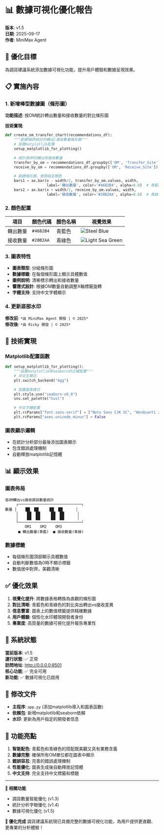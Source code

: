 # 📊 數據可視化優化報告

**版本**: v1.5  
**日期**: 2025-09-17  
**作者**: MiniMax Agent

## 🎯 優化目標

為調貨建議系統添加數據可視化功能，提升用戶體驗和數據呈現效果。

## 📋 實施內容

### 1. 新增棒型數據圖（條形圖）

**功能描述**: 按OM統計轉出數量和接收數量的對比條形圖

**技術實現**:
```python
def create_om_transfer_chart(recommendations_df):
    """創建按OM統計的轉出/接收數量條形圖"""
    # 設置matplotlib配置
    setup_matplotlib_for_plotting()
    
    # 統計各OM的轉出和接收數量
    transfer_by_om = recommendations_df.groupby(['OM', 'Transfer_Site'])['Transfer_Qty'].sum().groupby('OM').sum()
    receive_by_om = recommendations_df.groupby(['OM', 'Receive_Site'])['Transfer_Qty'].sum().groupby('OM').sum()
    
    # 創建條形圖，使用指定顏色
    bars1 = ax.bar(x - width/2, transfer_by_om.values, width, 
                   label='轉出數量', color='#4682B4', alpha=0.8)  # 青藍色
    bars2 = ax.bar(x + width/2, receive_by_om.values, width, 
                   label='接收數量', color='#20B2AA', alpha=0.8)  # 青綠色
```

### 2. 顏色配置

| 項目 | 顏色代碼 | 顏色名稱 | 視覺效果 |
|------|----------|----------|----------|
| 轉出數量 | `#4682B4` | 青藍色 | ![Steel Blue](https://via.placeholder.com/20x20/4682B4/4682B4.png) |
| 接收數量 | `#20B2AA` | 青綠色 | ![Light Sea Green](https://via.placeholder.com/20x20/20B2AA/20B2AA.png) |

### 3. 圖表特性

- **圖表類型**: 分組條形圖
- **數據標籤**: 在每個條形圖上顯示具體數值
- **圖例說明**: 清晰標示轉出和接收數量
- **響應式設計**: 根據OM數量自動調整X軸標籤旋轉
- **字體支持**: 支持中文字體顯示

### 4. 更新底部水印

**修改前**: `*由 MiniMax Agent 開發 | © 2025*`  
**修改後**: `*由 Ricky 開發 | © 2025*`

## 🔧 技術實現

### Matplotlib配置函數
```python
def setup_matplotlib_for_plotting():
    """設置matplotlib和seaborn的正確配置"""
    # 非交互模式
    plt.switch_backend("Agg")
    
    # 設置圖表樣式
    plt.style.use("seaborn-v0_8")
    sns.set_palette("husl")
    
    # 中文字體配置
    plt.rcParams["font.sans-serif"] = ["Noto Sans CJK SC", "WenQuanYi Zen Hei", "PingFang SC", "Arial Unicode MS", "Hiragino Sans GB"]
    plt.rcParams["axes.unicode_minus"] = False
```

### 圖表顯示邏輯
- 在統計分析部分最後添加圖表顯示
- 包含錯誤處理機制
- 自動釋放matplotlib記憶體

## 📊 顯示效果

### 圖表佈局
```
各OM轉出vs接收調貨數量統計
     ┌─────────────────────────────┐
數量 │    ██  ██     ██  ██      │
     │    ██  ██     ██  ██      │
     │    ██  ██     ██  ██      │
     └─────────────────────────────┘
         OM1    OM2    OM3
      ■ 轉出數量(青藍)  ■ 接收數量(青綠)
```

### 數據標籤
- 每個條形圖頂部顯示具體數值
- 自動判斷數值為0時不顯示標籤
- 數值居中對齊，美觀清晰

## ✅ 優化效果

1. **視覺化提升**: 將數據表格轉換為直觀的條形圖
2. **對比清晰**: 青藍色和青綠色的對比突出轉出vs接收差異
3. **信息豐富**: 圖表上的數值標籤提供精確數據
4. **用戶體驗**: 個性化水印體現開發者身份
5. **專業度**: 高質量的數據可視化提升報告專業性

## 🚀 系統狀態

**當前版本**: v1.5  
**運行狀態**: ✅ 正常  
**訪問地址**: http://0.0.0.0:8501  
**核心功能**: ✅ 完全可用  
**新功能**: ✅ 數據可視化已啟用

## 📝 修改文件

- **主程序**: `app.py` (添加matplotlib導入和圖表函數)
- **依賴包**: 新增matplotlib和seaborn依賴
- **水印**: 更新為用戶指定的開發者信息

## 🎉 功能亮點

1. **智能配色**: 青藍色和青綠色的搭配既美觀又具有業務含義
2. **數據完整**: 確保所有OM單位都在圖表中顯示
3. **錯誤容忍**: 完善的錯誤處理機制
4. **性能優化**: 圖表生成後自動釋放記憶體
5. **中文支持**: 完全支持中文標籤和標題

---

**🔗 相關功能**
- 調貨數量智能優化 (v1.3)
- 統計分析字眼優化 (v1.4)
- 數據可視化優化 (v1.5)

**🎊 優化完成**
調貨建議系統現已具備完整的數據可視化功能，為用戶提供更直觀、更專業的分析體驗！
